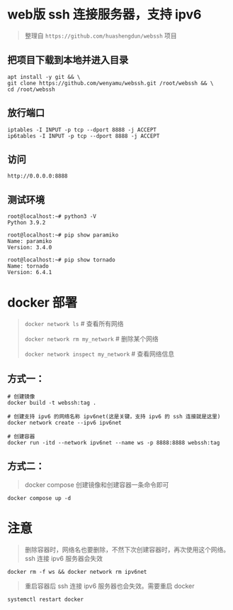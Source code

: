 # web版 ssh 连接服务器，支持 ipv6
> 整理自 `https://github.com/huashengdun/webssh` 项目

## 把项目下载到本地并进入目录
```
apt install -y git && \
git clone https://github.com/wenyamu/webssh.git /root/webssh && \
cd /root/webssh
```
## 放行端口
```
iptables -I INPUT -p tcp --dport 8888 -j ACCEPT
ip6tables -I INPUT -p tcp --dport 8888 -j ACCEPT
```
## 访问
```
http://0.0.0.0:8888
```
## 测试环境
```
root@localhost:~# python3 -V
Python 3.9.2

root@localhost:~# pip show paramiko
Name: paramiko
Version: 3.4.0

root@localhost:~# pip show tornado
Name: tornado
Version: 6.4.1
```

# docker 部署
> `docker network ls` # 查看所有网络
> 
> `docker network rm my_network` # 删除某个网络
> 
> `docker network inspect my_network` # 查看网络信息
## 方式一：
```
# 创建镜像
docker build -t webssh:tag .

# 创建支持 ipv6 的网络名称 ipv6net(这是关键，支持 ipv6 的 ssh 连接就是这里)
docker network create --ipv6 ipv6net

# 创建容器
docker run -itd --network ipv6net --name ws -p 8888:8888 webssh:tag
```
## 方式二：
> docker compose 创建镜像和创建容器一条命令即可
```
docker compose up -d
```

# 注意
> 删除容器时，网络名也要删除，不然下次创建容器时，再次使用这个网络。ssh 连接 ipv6 服务器会失效
```
docker rm -f ws && docker network rm ipv6net
```
> 重启容器后 ssh 连接 ipv6 服务器也会失效。需要重启 docker 
```
systemctl restart docker
```

